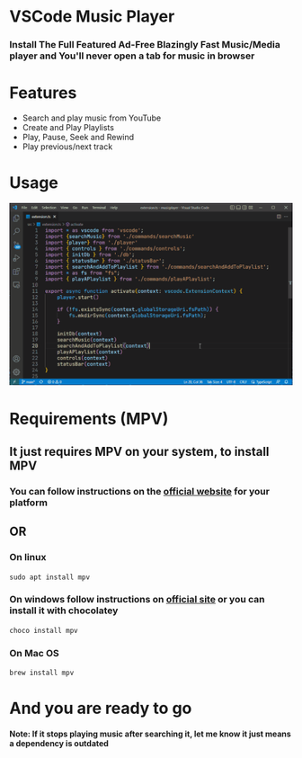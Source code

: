 # VSCode Music Player

### Install The Full Featured Ad-Free Blazingly Fast Music/Media player and **You'll never open a tab for music in browser**

# Features
- Search and play music from YouTube
- Create and Play Playlists
- Play, Pause, Seek and Rewind
- Play previous/next track

# Usage
![Search Music](./media/Search%20Music.gif)

# **Requirements** (MPV)
## It just requires **MPV** on your system, to install MPV

### You can follow instructions on the [official website](https://mpv.io/installation/) for your platform

## OR

### On linux
```
sudo apt install mpv
```

### On windows follow instructions on [official site](https://mpv.io/installation/) or you can install it with **chocolatey**
```
choco install mpv
```

### On Mac OS
```
brew install mpv
```

# And you are ready to go

#### Note: If it stops playing music after searching it, let me know it just means a dependency is outdated